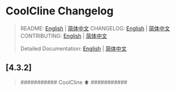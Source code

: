# CoolCline Changelog
> README: [English](README.md) | [简体中文](https://gitee.com/coolcline/coolcline/blob/main/README_zh.md) CHANGELOG: [English](CHANGELOG.md) | [简体中文](https://gitee.com/coolcline/coolcline/blob/main/CHANGELOG_zh.md) CONTRIBUTING: [English](CONTRIBUTING.md) | [简体中文](https://gitee.com/coolcline/coolcline/blob/main/CONTRIBUTING_zh.md)
>
> Detailed Documentation: [English](docs/user-docs/en/index.md) | [简体中文](https://gitee.com/coolcline/coolcline/blob/main/docs/user-docs/zh/index.md)

## [4.3.2]

> ########### CoolCline ⬆️ ###########
